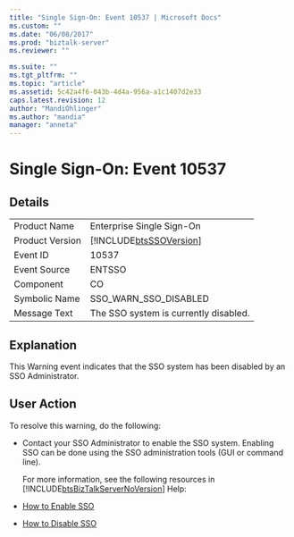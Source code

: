 ```yaml
---
title: "Single Sign-On: Event 10537 | Microsoft Docs"
ms.custom: ""
ms.date: "06/08/2017"
ms.prod: "biztalk-server"
ms.reviewer: ""

ms.suite: ""
ms.tgt_pltfrm: ""
ms.topic: "article"
ms.assetid: 5c42a4f6-043b-4d4a-956a-a1c1407d2e33
caps.latest.revision: 12
author: "MandiOhlinger"
ms.author: "mandia"
manager: "anneta"
---
```

# Single Sign-On: Event 10537
## Details  

|                 |                                                            |
|-----------------|------------------------------------------------------------|
|  Product Name   |                 Enterprise Single Sign-On                  |
| Product Version | [!INCLUDE[btsSSOVersion](../includes/btsssoversion-md.md)] |
|    Event ID     |                           10537                            |
|  Event Source   |                           ENTSSO                           |
|    Component    |                             CO                             |
|  Symbolic Name  |                   SSO_WARN_SSO_DISABLED                    |
|  Message Text   |           The SSO system is currently disabled.            |

## Explanation  
 This Warning event indicates that the SSO system has been disabled by an SSO Administrator.  

## User Action  
 To resolve this warning, do the following:  

- Contact your SSO Administrator to enable the SSO system. Enabling SSO can be done using the SSO administration tools (GUI or command line).  

  For more information, see the following resources in [!INCLUDE[btsBizTalkServerNoVersion](../includes/btsbiztalkservernoversion-md.md)] Help:  

- [How to Enable SSO](../core/how-to-enable-sso.md)  

- [How to Disable SSO](../core/how-to-disable-sso.md)
